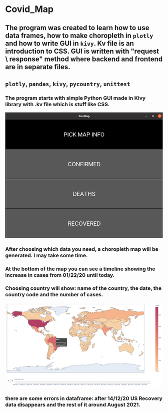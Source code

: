 # Covid_Map

## The program was created to learn how to use data frames, how to make choropleth in `plotly` and how to write GUI in `kivy`. Kv file is an introduction to CSS. GUI is written with "request \ response" method where backend and frontend are in separate files.


## `plotly`, `pandas`, `kivy`, `pycountry`, `unittest`

### The program starts with simple Python GUI made in Kivy library with .kv file which is stuff like CSS.


![kivy_gui_image](kivy_gui_image.png)

### After choosing which data you need, a choropleth map will be generated. I may take some time.

### At the bottom of the map you can see a timeline showing the increase in cases from 01/22/20 until today.

### Choosing country will show: name of the country, the date, the country code and the number of cases.

![map_image](map_image.png)



### there are some errors in dataframe: after 14/12/20 US Recovery data disappears and the rest of it around August 2021.
